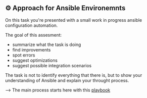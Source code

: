 ## ⚙ Approach for Ansible Environemnts

On this task you're presented with a small work in progress ansible configuration automation.

The goal of this assesment:
- summarize what the task is doing
- find improvements
- spot errors
- suggest optimizations
- suggest possible integration scenarios

The task is not to identify everything that there is, but to show your understanding of Ansible and explain your throught process.

--> The main process starts here with this [playbook](https://github.com/endresshauser-infoserve/tech-assesments/blob/main/operations/system-engineer-db/ansible/psql_create_user.yaml) 
